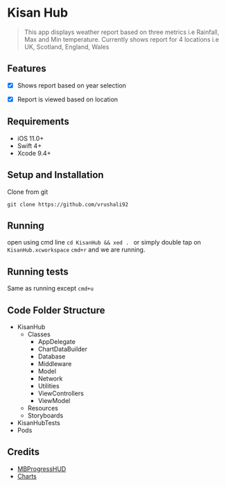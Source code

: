 # Kisan Hub
> This app displays weather report based on three metrics i.e Rainfall, Max and Min temperature.
Currently shows report for 4 locations i.e UK, Scotland, England, Wales


## Features

- [x] Shows report based on year selection 
- [x] Report is viewed based on location


## Requirements

- iOS 11.0+
- Swift 4+
- Xcode 9.4+

## Setup and Installation
Clone from git  
```
git clone https://github.com/vrushali92
```

## Running 
open using cmd line `cd KisanHub && xed . `
or simply double tap on `KisanHub.xcworkspace` 
`cmd+r` and we are running. 

## Running tests 
Same as running except `cmd+u`

## Code Folder Structure
 - KisanHub
     + Classes
         * AppDelegate
         * ChartDataBuilder
         * Database
         * Middleware
         * Model
         * Network
         * Utilities
         * ViewControllers
         * ViewModel
    + Resources
    + Storyboards
 - KisanHubTests
 - Pods 

## Credits
- [MBProgressHUD](https://github.com/jdg/MBProgressHUD)
- [Charts](https://github.com/danielgindi/Charts)
